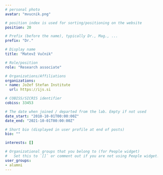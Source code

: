 ```yaml
---
# personal photo
avatar: "mvucnik.png"

# position index is used for sorting/positioning on the website
position: 20

# Prefix (before the name), typically Dr., Mag., ...
prefix: "Dr."

# Display name
title: "Matevž Vučnik"

# Role/position
role: "Research associate"

# Organizations/Affiliations
organizations:
- name: Jožef Stefan Institute
  url: https://ijs.si

# COBISS/SICRIS identifier
cobiss: 33453

# The date when joined / departed from the lab. Empty if not used
date_start: "2010-10-01T00:00:00Z"
date_end: "2021-10-01T00:00:00Z"

# Short bio (displayed in user profile at end of posts)
bio: ""

interests: []

# Organizational groups that you belong to (for People widget)
#   Set this to `[]` or comment out if you are not using People widget.
user_groups:
- alumni
---
```

